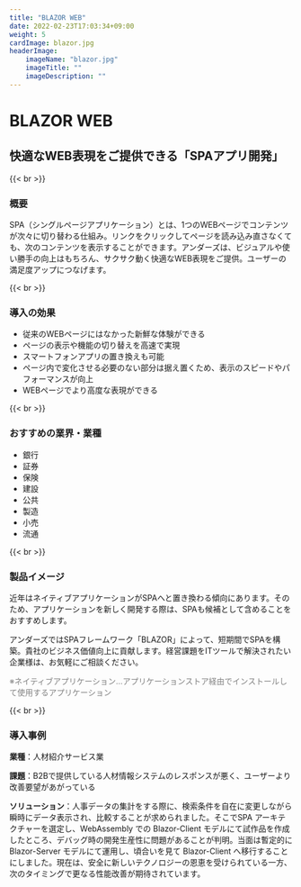 ```yaml
---
title: "BLAZOR WEB"
date: 2022-02-23T17:03:34+09:00
weight: 5
cardImage: blazor.jpg
headerImage:
    imageName: "blazor.jpg"
    imageTitle: ""
    imageDescription: ""
---
```


# BLAZOR WEB

## 快適なWEB表現をご提供できる「SPAアプリ開発」

{{< br >}}

### 概要

SPA（シングルページアプリケーション）とは、1つのWEBページでコンテンツが次々に切り替わる仕組み。リンクをクリックしてページを読み込み直さなくても、次のコンテンツを表示することができます。アンダーズは、ビジュアルや使い勝手の向上はもちろん、サクサク動く快適なWEB表現をご提供。ユーザーの満足度アップにつなげます。

{{< br >}}

### 導入の効果

- 従来のWEBページにはなかった新鮮な体験ができる
- ページの表示や機能の切り替えを高速で実現
- スマートフォンアプリの置き換えも可能
- ページ内で変化させる必要のない部分は据え置くため、表示のスピードやパフォーマンスが向上
- WEBページでより高度な表現ができる

{{< br >}}

### おすすめの業界・業種

- 銀行
- 証券
- 保険
- 建設
- 公共
- 製造
- 小売
- 流通

{{< br >}}

### 製品イメージ

近年はネイティブアプリケーションがSPAへと置き換わる傾向にあります。そのため、アプリケーションを新しく開発する際は、SPAも候補として含めることをおすすめします。

アンダーズではSPAフレームワーク「BLAZOR」によって、短期間でSPAを構築。貴社のビジネス価値向上に貢献します。経営課題をITツールで解決されたい企業様は、お気軽にご相談ください。

<font color="gray">※ネイティブアプリケーション…アプリケーションストア経由でインストールして使用するアプリケーション</font>

{{< br >}}

### 導入事例

**業種**：人材紹介サービス業  

**課題**：B2Bで提供している人材情報システムのレスポンスが悪く、ユーザーより改善要望があがっている  

**ソリューション**：人事データの集計をする際に、検索条件を自在に変更しながら瞬時にデータ表示され、比較することが求められました。そこでSPA アーキテクチャーを選定し、WebAssembly での Blazor-Client モデルにて試作品を作成したところ、デバッグ時の開発生産性に問題があることが判明。当面は暫定的にBlazor-Server モデルにて運用し、頃合いを見て Blazor-Client へ移行することにしました。現在は、安全に新しいテクノロジーの恩恵を受けられている一方、次のタイミングで更なる性能改善が期待されています。